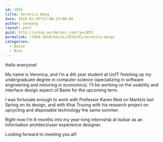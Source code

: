 ```yaml
---
id: 1855
title: Veronica Wong
date: 2010-01-05T17:08:23+00:00
author: vevwong
layout: post
guid: http://ucosp.wordpress.com/?p=1855
permalink: /2009-2010/basie/2010/01/veronica-wong/
categories:
  - Basie
  - Bios
---
```

Hello everyone!

My name is Veronica, and I&#8217;m a 4th year student at UofT finishing up my undergraduate degree in computer science (specializing in software engineering and minoring in economics). I&#8217;ll be working on the usability and interface design aspect of Basie for the upcoming term.

I was fortunate enough to work with Professor Karen Reid on MarkUs last Spring on its design, and with Khai Truong with his research project on upcycling and disposable technology the same summer.

Right now I&#8217;m 6-months into my year-long internship at Isobar as an information architect/user experience designer.

Looking forward to meeting you all!